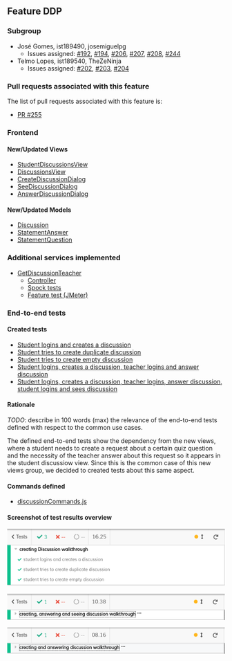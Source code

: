 ## Feature DDP

### Subgroup

 - José Gomes, ist189490, josemiguelpg
   + Issues assigned: [#192](https://github.com/tecnico-softeng/es20al_14-project/issues/192), [#194](https://github.com/tecnico-softeng/es20al_14-project/issues/194), [#206](https://github.com/tecnico-softeng/es20al_14-project/issues/206), [#207](https://github.com/tecnico-softeng/es20al_14-project/issues/207), [#208](https://github.com/tecnico-softeng/es20al_14-project/issues/208), [#244](https://github.com/tecnico-softeng/es20al_14-project/issues/244) 
 - Telmo Lopes, ist189540, TheZeNinja
   + Issues assigned: [#202](https://github.com/tecnico-softeng/es20al_14-project/issues/202), [#203](https://github.com/tecnico-softeng/es20al_14-project/issues/203), [#204](https://github.com/tecnico-softeng/es20al_14-project/issues/204)
 
### Pull requests associated with this feature

The list of pull requests associated with this feature is:

 - [PR #255](https://github.com/tecnico-softeng/es20al_14-project/pull/255)


### Frontend

#### New/Updated Views

 - [StudentDiscussionsView](https://github.com/tecnico-softeng/es20al_14-project/blob/30788bf5e73f996676b6f015e34e13c0b298aa4b/frontend/src/views/student/discussion/StudentDiscussionsView.vue)
 - [DiscussionsView](https://github.com/tecnico-softeng/es20al_14-project/blob/30788bf5e73f996676b6f015e34e13c0b298aa4b/frontend/src/views/teacher/discussions/DiscussionsView.vue)
 - [CreateDiscussionDialog](https://github.com/tecnico-softeng/es20al_14-project/blob/30788bf5e73f996676b6f015e34e13c0b298aa4b/frontend/src/views/student/discussion/CreateDiscussionDialog.vue)
 - [SeeDiscussionDialog](https://github.com/tecnico-softeng/es20al_14-project/blob/30788bf5e73f996676b6f015e34e13c0b298aa4b/frontend/src/views/student/discussion/SeeDiscussionDialog.vue)
 - [AnswerDiscussionDialog](https://github.com/tecnico-softeng/es20al_14-project/blob/30788bf5e73f996676b6f015e34e13c0b298aa4b/frontend/src/views/teacher/discussions/AnswerDiscussionDialog.vue)
 
#### New/Updated Models

 - [Discussion](https://github.com/tecnico-softeng/es20al_14-project/blob/30788bf5e73f996676b6f015e34e13c0b298aa4b/frontend/src/models/management/Discussion.ts)
 - [StatementAnswer](https://github.com/tecnico-softeng/es20al_14-project/blob/30788bf5e73f996676b6f015e34e13c0b298aa4b/frontend/src/models/statement/StatementAnswer.ts)
 - [StatementQuestion](https://github.com/tecnico-softeng/es20al_14-project/blob/30788bf5e73f996676b6f015e34e13c0b298aa4b/frontend/src/models/statement/StatementQuestion.ts)

### Additional services implemented

 - [GetDiscussionTeacher](https://github.com/tecnico-softeng/es20al_14-project/blob/30788bf5e73f996676b6f015e34e13c0b298aa4b/backend/src/main/java/pt/ulisboa/tecnico/socialsoftware/tutor/discussion/DiscussionService.java#L133)
    + [Controller](https://github.com/tecnico-softeng/es20al_14-project/blob/30788bf5e73f996676b6f015e34e13c0b298aa4b/backend/src/main/java/pt/ulisboa/tecnico/socialsoftware/tutor/discussion/DiscussionController.java#L51)
    + [Spock tests](https://github.com/tecnico-softeng/es20al_14-project/blob/30788bf5e73f996676b6f015e34e13c0b298aa4b/backend/src/test/groovy/pt/ulisboa/tecnico/socialsoftware/tutor/discussion/service/TeacherSeesStudentRequestsServiceSpockTest.groovy)
    + [Feature test (JMeter)](https://github.com/tecnico-softeng/es20al_14-project/blob/30788bf5e73f996676b6f015e34e13c0b298aa4b/backend/jmeter/discussion/WSGetTeacherDiscussions.jmx)

### End-to-end tests

#### Created tests

 - [Student logins and creates a discussion](https://github.com/tecnico-softeng/es20al_14-project/blob/30788bf5e73f996676b6f015e34e13c0b298aa4b/frontend/tests/e2e/specs/discussion/createDiscussion.js#L18)
 - [Student tries to create duplicate discussion](https://github.com/tecnico-softeng/es20al_14-project/blob/30788bf5e73f996676b6f015e34e13c0b298aa4b/frontend/tests/e2e/specs/discussion/createDiscussion.js#L23)
 - [Student tries to create empty discussion](https://github.com/tecnico-softeng/es20al_14-project/blob/30788bf5e73f996676b6f015e34e13c0b298aa4b/frontend/tests/e2e/specs/discussion/createDiscussion.js#L33)
 - [Student logins, creates a discussion, teacher logins and answer discussion](https://github.com/tecnico-softeng/es20al_14-project/blob/30788bf5e73f996676b6f015e34e13c0b298aa4b/frontend/tests/e2e/specs/discussion/teacherAnswerDiscussion.js#L15)
 - [Student logins, creates a discussion, teacher logins, answer discussion, student logins and sees discussion](https://github.com/tecnico-softeng/es20al_14-project/blob/30788bf5e73f996676b6f015e34e13c0b298aa4b/frontend/tests/e2e/specs/discussion/studentSeeDiscussions.js#L15)
 
#### Rationale
*TODO*: describe in 100 words (max) the relevance of the end-to-end tests defined with respect to the
common use cases.

The defined end-to-end tests show the dependency from the new views, where a student needs to create a request about a certain quiz question and the necessity of the teacher answer about this request so it appears in the student discussiow view. Since this is the common case of this new views group, we decided to created tests about this same aspect.

#### Commands defined

 - [discussionCommands.js](https://github.com/tecnico-softeng/es20al_14-project/blob/30788bf5e73f996676b6f015e34e13c0b298aa4b/frontend/tests/e2e/support/discussion/discussionCommands.js)

#### Screenshot of test results overview

![discussionCreate](p3-images/discussionCreateSreenshot.png)

![studentSeeDiscussion](p3-images/studentSeeDiscussionsScreenshot.png)

![teacherAnswerDiscussion](p3-images/teacherAnswerDiscussionScreenshot.png)

